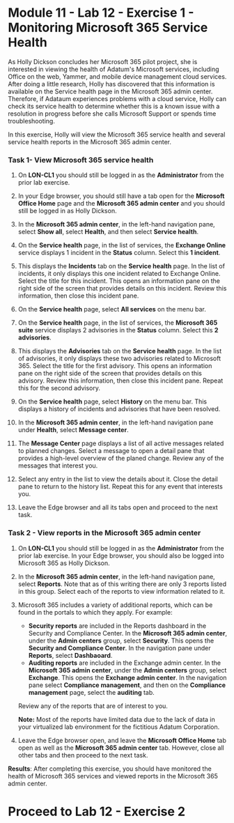 # Module 11 - Lab 12 - Exercise 1 - Monitoring Microsoft 365 Service Health 

As Holly Dickson concludes her Microsoft 365 pilot project, she is interested in viewing the health of Adatum's Microsoft services, including Office on the web, Yammer, and mobile device management cloud services. After doing a little research, Holly has discovered that this information is available on the Service health page in the Microsoft 365 admin center. Therefore, if Adataum experiences problems with a cloud service, Holly can check its service health to determine whether this is a known issue with a resolution in progress before she calls Microsoft Support or spends time troubleshooting.

In this exercise, Holly will view the Microsoft 365 service health and several service health reports in the Microsoft 365 admin center.

### Task 1- View Microsoft 365 service health

1. On **LON-CL1** you should still be logged in as the **Administrator** from the prior lab exercise. 

2. In your Edge browser, you should still have a tab open for the **Microsoft Office Home** page and the **Microsoft 365 admin center** and you should still be logged in as Holly Dickson.
 
3. In the **Microsoft 365 admin center**, in the left-hand navigation pane, select **Show all**, select **Health**, and then select **Service health**. 

4. On the **Service health** page, in the list of services, the **Exchange Online** service displays 1 incident in the **Status** column. Select this **1 incident**.

5. This displays the **Incidents** tab on the **Service health** page. In the list of incidents, it only displays this one incident related to Exchange Online. Select the title for this incident. This opens an information pane on the right side of the screen that provides details on this incident. Review this information, then close this incident pane.

6. On the **Service health** page, select **All services** on the menu bar.

7. On the **Service health** page, in the list of services, the **Microsoft 365 suite** service displays 2 advisories in the **Status** column. Select this **2 advisories**.

8. This displays the **Advisories** tab on the **Service health** page. In the list of advisories, it only displays these two advisories related to Microsoft 365. Select the title for the first advisory. This opens an information pane on the right side of the screen that provides details on this advisory. Review this information, then close this incident pane. Repeat this for the second advisory.

9. On the **Service health** page, select **History** on the menu bar. This displays a history of incidents and advisories that have been resolved.

10. In the **Microsoft 365 admin center**, in the left-hand navigation pane under **Health**, select **Message center**. 

11. The **Message Center** page displays a list of all active messages related to  planned changes. Select a message to open a detail pane that provides a high-level overview of the planed change. Review any of the messages that interest you. 

12. Select any entry in the list to view the details about it. Close the detail pane to return to the history list. Repeat this for any event that interests you.

13. Leave the Edge browser and all its tabs open and proceed to the next task.

### Task 2 - View reports in the Microsoft 365  admin center

1. On **LON-CL1** you should still be logged in as the **Administrator** from the prior lab exercise. In your Edge browser, you should also be logged into Microsoft 365 as Holly Dickson.

2. In the **Microsoft 365  admin center**, in the left-hand navigation pane, select **Reports**. Note that as of this writing there are only 3 reports listed in this group. Select each of the reports to view information related to it.

3. Microsoft 365 includes a variety of additional reports, which can be found in the portals to which they apply. For example: 

	- **Security reports** are included in the Reports dashboard in the Security and Compliance Center. In the **Microsoft 365 admin center**, under the **Admin centers** group, select **Security**. This opens the **Security and Compliance Center**. In the navigation pane under **Reports**, select **Dashbaoard**.
	- **Auditing reports** are included in the Exchange admin center. In the **Microsoft 365 admin center**, under the **Admin centers** group, select **Exchange**. This opens the **Exchange admin center**. In the navigation pane select **Compliance management**, and then on the **Compliance management** page, select the **auditing** tab.

	Review any of the reports that are of interest to you. 

	**Note:** Most of the reports have limited data due to the lack of data in your virtualized lab environment for the fictitious Adatum Corporation. 

4. Leave the Edge browser open, and leave the **Microsoft Office Home** tab open as well as the **Microsoft 365 admin center** tab. However, close all other tabs and then proceed to the next task.


**Results**: After completing this exercise, you should have monitored the health of Microsoft 365  services and viewed reports in the Microsoft 365  admin center.

# Proceed to Lab 12 - Exercise 2